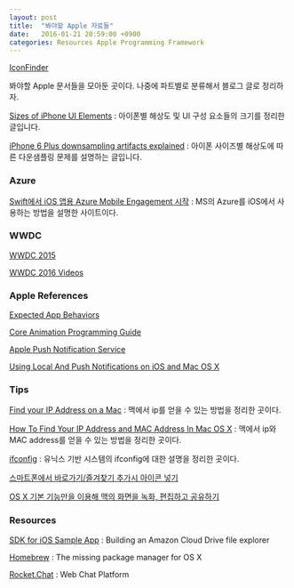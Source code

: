 ```yaml
---
layout: post
title:  "봐야할 Apple 자료들"
date:   2016-01-21 20:59:00 +0900
categories: Resources Apple Programming Framework
---
```


[IconFinder](https://www.iconfinder.com)

[^LLDB]: [The LLDB Debugger](http://lldb.llvm.org/symbols.html)

봐야할 Apple 문서들을 모아둔 곳이다. 나중에 파트별로 분류해서 블로그 글로 정리하자.

[Sizes of iPhone UI Elements](http://www.idev101.com/code/User_Interface/sizes.html) : 아이폰별 해상도 및 UI 구성 요소들의 크기를 정리한 글입니다.

[iPhone 6 Plus downsampling artifacts explained](http://www.idownloadblog.com/2014/11/20/iphone-6-downsampling-explained/) : 아이폰 사이즈별 해상도에 따른 다운샘플링 문제를 설명하는 글입니다.

### Azure

[Swift에서 iOS 앱용 Azure Mobile Engagement 시작](https://azure.microsoft.com/ko-kr/documentation/articles/mobile-engagement-ios-swift-get-started/) : MS의 Azure를 iOS에서 사용하는 방법을 설명한 사이트이다.


### WWDC

[WWDC 2015](https://developer.apple.com/videos/wwdc2015/)  

[WWDC 2016 Videos](https://developer.apple.com/videos/wwdc2016/)

### Apple References

[Expected App Behaviors](https://developer.apple.com/library/prerelease/ios/documentation/iPhone/Conceptual/iPhoneOSProgrammingGuide/ExpectedAppBehaviors/ExpectedAppBehaviors.html)  

[Core Animation Programming Guide](https://developer.apple.com/library/ios/documentation/Cocoa/Conceptual/CoreAnimation_guide/Introduction/Introduction.html)

[Apple Push Notification Service](https://developer.apple.com/library/ios/documentation/NetworkingInternet/Conceptual/RemoteNotificationsPG/Chapters/ApplePushService.html)

[Using Local And Push Notifications on iOS and Mac OS X](https://developer.apple.com/videos/play/wwdc2011/517/)

### Tips

[Find your IP Address on a Mac](http://osxdaily.com/2010/11/21/find-ip-address-mac/) : 맥에서 ip를 얻을 수 있는 방법을 정리한 곳이다.

[How To Find Your IP Address and MAC Address In Mac OS X](https://www.maketecheasier.com/find-ip-and-mac-address-in-osx/) : 맥에서 ip와 MAC address를 얻을 수 있는 방법을 정리한 곳이다.

[ifconfig](https://en.wikipedia.org/wiki/Ifconfig) : 유닉스 기반 시스템의 ifconfig에 대한 설명을 정리한 곳이다.

[스마트폰에서 바로가기/즐겨찾기 추가시 아이콘 넣기](http://www.kmshack.kr/2013/02/스마트폰에서-바로가기즐겨찾기-추가시-아이콘-넣/)

[OS X 기본 기능만을 이용해 맥의 화면을 녹화, 편집하고 공유하기](http://macnews.tistory.com/560)

### Resources

[SDK for iOS Sample App](https://developer.amazon.com/public/apis/experience/cloud-drive/content/sdk-ios-building-file-explorer) : Building an Amazon Cloud Drive file explorer

[Homebrew](http://brew.sh) : The missing package manager for OS X

[Rocket.Chat](https://rocket.chat) : Web Chat Platform
